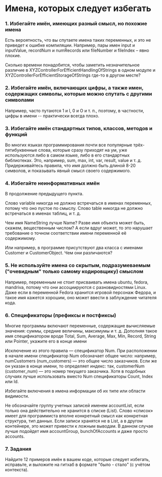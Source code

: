 # Имена, которых следует избегать

### 1. Избегайте имён, имеющих разный смысл, но похожие имена

Есть вероятность, что вы спутаете имена таких переменных, и это не приведет к ошибке компиляции. Например, пары имен input и inputValue, recordNum и numRecords или fileNumber и fileIndex – явно плохие.

Сколько времени понадобится, чтобы заметить незначительное различие в XYZControllerForEfficientHandlingOfStrings в одном модуле и XYZControllerForEfficientStorageOfStrings где-то в другом месте?

### 2. Избегайте имён, включающих цифры, а также имен, содержащих символы, которые можно спутать с другими символами

Например, часто путаются 1 и l, 0 и O и т. п., поэтому, в частности, цифры в имени -- практически всегда плохо.

### 3. Избегайте имён стандартных типов, классов, методов и функций

Во многих языках программирования почти все популярные трёх-пятибуквенные слова, которые сразу приходят на ум, уже используются либо в самом языке, либо в его стандартных библиотеках. Это, например, sum, max, int, var, result, value и т. д. Придерживайтесь правила, что имя должно быть длиной 8-20 символов, и показывать явный смысл своего содержимого.

### 4. Избегайте неинформативных имён

В продолжение предыдущего пункта.

Слово variable никогда не должно встречаться в именах переменных, потому что оно пустое по смыслу. Слово table никогда не должно встречаться в именах таблиц, и т. д.

Чем имя NameString лучше Name? Разве имя объекта может быть, скажем, вещественным числом? А если вдруг может, то это нарушает требование о точном соответствии имени переменной её содержимому.

Или например, в программе присутствуют два класса с именами Customer и CustomerObject. Чем они различаются?

### 5. Не используйте имена со скрытым, подразумеваемым ("очевидным" только самому кодировщику) смыслом

Например, переменным не стоит присваивать имена ubuntu, fedora, mandriva, потому что они ассоциируются с разновидностями Linux. Даже если в переменной Fedora хранится игровой персонаж Федора, и такое имя кажется хорошим, оно может ввести в заблуждение читателя кода.

### 6. Спецификаторы (префиксы и постфиксы)

Многие программы включают переменные, содержащие вычисляемые значения: суммы, средние величины, максимумы и т. д. Дополняя такое имя спецификатором вроде Total, Sum, Average, Max, Min, Record, String или Pointer, укажите его в конце имени

Исключение из этого правила — спецификатор Num. При расположении в начале имени спецификатор Num обозначает общее число: например, numCustomers (num_customers) — это общее число заказчиков. Если же он указан в конце имени, то определяет индекс: так, customerNum (customer_num) — это номер текущего заказчика. Хотя в подобных случаях лучше использовать вместо Num спецификаторы Count, Index или Id.

Избегайте включения в имена информации об их типе или области видимости.

Не обозначайте группу учетных записей именем accountList, если только она действительно не хранится в списке (List).
Слово «список» имеет для программиста вполне конкретный смысл как конкретная структура, тип данных.
Если записи хранятся не в List, а в другом контейнере, это может привести к ложным выводам. В данном случае лучше подойдет имя accountGroup, bunchOfAccounts и даже просто accounts.

### 7. Задания

Найдите 12 примеров имён в вашем коде, которые следует избегать, исправьте, и выложите на гитхаб в формате "было - стало" (с учётом контекста).